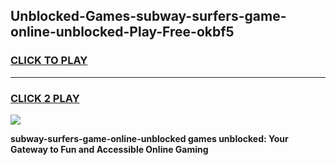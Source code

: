 
## Unblocked-Games-subway-surfers-game-online-unblocked-Play-Free-okbf5
<h3>
<a href="https://premium76.site?title=subway-surfers-game-online-unblocked&ref=18A">CLICK TO PLAY</a></h3>
<hr>

<h3>
<a href="https://premium76.site?title=subway-surfers-game-online-unblocked&ref=18A">CLICK 2 PLAY</a>
  
</h3>

<a href="https://premium76.site?title=subway-surfers-game-online-unblocked&ref=18A"><img src="https://clearcache.store/games.png"></a>


**subway-surfers-game-online-unblocked games unblocked: Your Gateway to Fun and Accessible Online Gaming**
